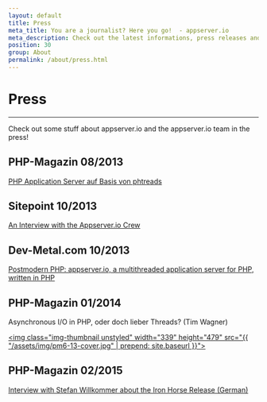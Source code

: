 ```yaml
---
layout: default
title: Press
meta_title: You are a journalist? Here you go!  - appserver.io
meta_description: Check out the latest informations, press releases and background informations about appserver.io and the team behind the software.
position: 30
group: About
permalink: /about/press.html
---
```


# Press
***

Check out some stuff about appserver.io and the appserver.io team in the press!

## PHP-Magazin 08/2013
[PHP Application Server auf Basis von phtreads](http://phpmagazin.de/news/PHP-Application-Server-auf-Basis-von-phtreads-166667)

## Sitepoint 10/2013
[An Interview with the Appserver.io Crew](http://www.sitepoint.com/interview-appserver-io-crew/)

## Dev-Metal.com 10/2013
[Postmodern PHP: appserver.io, a multithreaded application server for PHP, written in PHP](http://www.dev-metal.com/postmodern-php-appserver-io-multithreaded-application-server-php-written-php/)

## PHP-Magazin 01/2014
Asynchronous I/O in PHP, oder doch lieber Threads? (Tim Wagner)

<a href="https://phpmagazin.de/PHP-Magazin/PHP-Magazin-62013-167091"><img class="img-thumbnail unstyled" width="339" height="479" src="{{ "/assets/img/pm6-13-cover.jpg" | prepend: site.baseurl }}"></a>

## PHP-Magazin 02/2015
[Interview with Stefan Willkommer about the Iron Horse Release (German)](http://phpmagazin.de/artikel/appserver-io-1-0-iron-horse-178914)